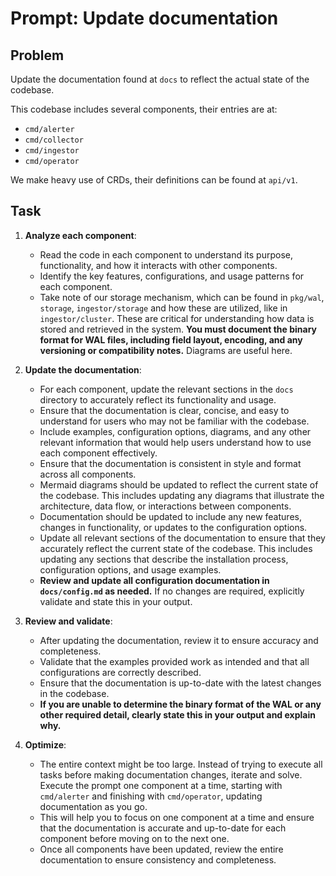 # Prompt: Update documentation

## Problem

Update the documentation found at `docs` to reflect the actual state of the codebase.

This codebase includes several components, their entries are at:
- `cmd/alerter`
- `cmd/collector`
- `cmd/ingestor`
- `cmd/operator`

We make heavy use of CRDs, their definitions can be found at `api/v1`.

## Task

1. **Analyze each component**:
   - Read the code in each component to understand its purpose, functionality, and how it interacts with other components.
   - Identify the key features, configurations, and usage patterns for each component.
   - Take note of our storage mechanism, which can be found in `pkg/wal`, `storage`, `ingestor/storage` and how these are utilized, like in `ingestor/cluster`. These are critical for understanding how data is stored and retrieved in the system. **You must document the binary format for WAL files, including field layout, encoding, and any versioning or compatibility notes.** Diagrams are useful here.

2. **Update the documentation**:
   - For each component, update the relevant sections in the `docs` directory to accurately reflect its functionality and usage.
   - Ensure that the documentation is clear, concise, and easy to understand for users who may not be familiar with the codebase.
   - Include examples, configuration options, diagrams, and any other relevant information that would help users understand how to use each component effectively.
   - Ensure that the documentation is consistent in style and format across all components.
   - Mermaid diagrams should be updated to reflect the current state of the codebase. This includes updating any diagrams that illustrate the architecture, data flow, or interactions between components.
   - Documentation should be updated to include any new features, changes in functionality, or updates to the configuration options.
   - Update all relevant sections of the documentation to ensure that they accurately reflect the current state of the codebase. This includes updating any sections that describe the installation process, configuration options, and usage examples.
   - **Review and update all configuration documentation in `docs/config.md` as needed.** If no changes are required, explicitly validate and state this in your output.

3. **Review and validate**:
   - After updating the documentation, review it to ensure accuracy and completeness.
   - Validate that the examples provided work as intended and that all configurations are correctly described.
   - Ensure that the documentation is up-to-date with the latest changes in the codebase.
   - **If you are unable to determine the binary format of the WAL or any other required detail, clearly state this in your output and explain why.**

4. **Optimize**:
    - The entire context might be too large. Instead of trying to execute all tasks before making documentation changes, iterate and solve. Execute the prompt one component at a time, starting with `cmd/alerter` and finishing with `cmd/operator`, updating documentation as you go.
    - This will help you to focus on one component at a time and ensure that the documentation is accurate and up-to-date for each component before moving on to the next one.
    - Once all components have been updated, review the entire documentation to ensure consistency and completeness.
